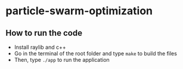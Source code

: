 # particle-swarm-optimization

## How to run the code
- Install raylib and c++
- Go in the terminal of the root folder and type ```make``` to build the files
- Then, type ```./app``` to run the application
